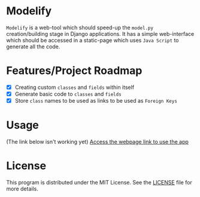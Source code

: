 # Modelify

`Modelify` is a web-tool which should speed-up the `model.py` creation/building stage in Django applications. It has a simple web-interface which should be accessed in a static-page which uses `Java Script` to generate all the code.

# Features/Project Roadmap

- [X] Creating custom `classes` and `fields` within itself
- [X] Generate basic code to `classes` and `fields`
- [X] Store `class` names to be used as links to be used as `Foreign Keys`

# Usage

(The link below isn't working yet)
[Access the webpage link to use the app](google.com.br)

# License 

This program is distributed under the MIT License. See the [LICENSE](./LICENSE) file for more details.
